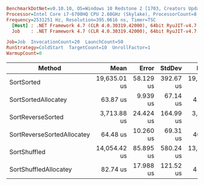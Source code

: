 ``` ini

BenchmarkDotNet=v0.10.10, OS=Windows 10 Redstone 2 [1703, Creators Update] (10.0.15063.674)
Processor=Intel Core i7-6700HQ CPU 2.60GHz (Skylake), ProcessorCount=8
Frequency=2531251 Hz, Resolution=395.0616 ns, Timer=TSC
  [Host] : .NET Framework 4.7 (CLR 4.0.30319.42000), 64bit RyuJIT-v4.7.2115.0
  Job    : .NET Framework 4.7 (CLR 4.0.30319.42000), 64bit RyuJIT-v4.7.2115.0

Job=Job  InvocationCount=20  LaunchCount=50  
RunStrategy=ColdStart  TargetCount=10  UnrollFactor=1  
WarmupCount=0  

```
|                     Method |         Mean |     Error |    StdDev |       Median |
|--------------------------- |-------------:|----------:|----------:|-------------:|
|                 SortSorted | 19,635.01 us | 58.129 us | 392.67 us | 19,576.17 us |
|        SortSortedAllocatey |     63.87 us |  9.939 us |  67.14 us |     41.19 us |
|          SortReverseSorted |  3,713.88 us | 24.424 us | 164.99 us |  3,680.54 us |
| SortReverseSortedAllocatey |     64.48 us | 10.260 us |  69.31 us |     40.98 us |
|               SortShuffled | 14,054.42 us | 85.895 us | 580.24 us | 13,917.39 us |
|      SortShuffledAllocatey |     82.74 us | 17.988 us | 121.52 us |     41.92 us |
